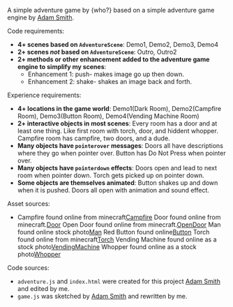 A simple adventure game by {who?} based on a simple adventure game engine by [Adam Smith](https://github.com/rndmcnlly).

Code requirements:
- **4+ scenes based on `AdventureScene`**: Demo1, Demo2, Demo3, Demo4
- **2+ scenes *not* based on `AdventureScene`**: Outro, Outro2
- **2+ methods or other enhancement added to the adventure game engine to simplify my scenes**:
    - Enhancement 1: push- makes image go up then down.
    - Enhancement 2: shake- shakes an image back and forth.

Experience requirements:
- **4+ locations in the game world**: Demo1(Dark Room), Demo2(Campfire Room), Demo3(Button Room), Demo4(Vending Machine Room)
- **2+ interactive objects in most scenes**: Every room has a door and at least one thing.  Like first room with torch, door, and hiddent whopper.  Campfire room has campfire, two doors, and a dude.
- **Many objects have `pointerover` messages**: Doors all have descriptions where they go when pointer over.  Button has Do Not Press when pointer over.
- **Many objects have `pointerdown` effects**: Doors open and lead to next room when pointer down.  Torch gets picked up on pointer down.
- **Some objects are themselves animated**: Button shakes up and down when it is pushed.  Doors all open with animation and sound effect.

Asset sources:
- Campfire found online from minecraft[Campfire](https://minecraft.fandom.com/wiki/Campfire) Door found online from minecraft.[Door](https://minecraft.fandom.com/el/wiki/Door) Open Door found online from minecraft.[OpenDoor](https://minecraft-max.net/craft/doors/17775-oak-door/)  Man found online stock photo[Man](https://www.pngall.com/adult-man-png/download/65005)  Red Button found online[Button](https://www.vecteezy.com/png/8478197-red-button-isolate-backbround-3d-render)  Torch found online from minecraft[Torch](https://minecraft.fandom.com/wiki/Torch) Vending Machine found online as a stock photo[VendingMachine](https://www.uselectit.com/products/ambient-snack/mercato-4000/)  Whopper found online as a stock photo[Whopper](http://www.stickpng.com/img/food/hamburgers/burger-king-whopper)

Code sources:
- `adventure.js` and `index.html` were created for this project [Adam Smith](https://github.com/rndmcnlly) and edited by me.
- `game.js` was sketched by [Adam Smith](https://github.com/rndmcnlly) and rewritten by me.
